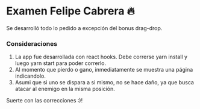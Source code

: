 # Examen Felipe Cabrera :fire:

Se desarrolló todo lo pedido a excepción del bonus drag-drop.


### Consideraciones

1. La app fue desarrollada con react hooks. Debe correrse yarn install y luego yarn start para poder correrlo.
2. Al momento que pierdo o gano, inmediatamente se muestra una página indicandolo.
3. Asumi que si uno se dispara a si mismo, no se hace daño, ya que busca atacar al enemigo en la misma posición.

Suerte con las correcciones :)!


